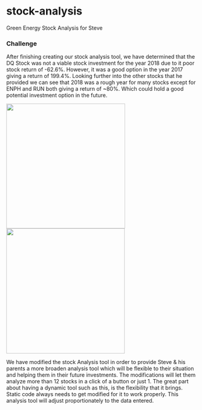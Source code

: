 # stock-analysis
Green Energy Stock Analysis for Steve

### Challenge
After finishing creating our stock analysis tool, we have determined that the DQ Stock was not a viable stock investment for the year 2018 due to it poor stock return of -62.6%. However, it was a good option in the year 2017 giving a return of 199.4%. Looking further into the other stocks that he provided we can see that 2018 was a rough year for many stocks except for ENPH and RUN both giving a return of ~80%. Which could hold a good potential investment option in the future.

<img src="https://ppkcyg.ch.files.1drv.com/y4m2y3_6TAYIit6zDZnGMydP1i73wyf3mGylZebEZ5Uf0VfP1Ee0REdbkSoOHDfMYSQKqD_YUqJHCbKv-uvQjlm1KdpNPLDMvd_fvNjqBQ1gESImNVBUoYhsR_438TLCjWvJZI3MgW3zZ7HuTiUjheCuHHzEje899zo3b7UkdJVcon5J6_NZuEeU19J8ahdrx-rsU8t2xw7R3mVisa4qBW3Ew?width=314&height=330&cropmode=none" width="314" height="330" />

<img src="https://pokjyg.ch.files.1drv.com/y4mS92yjkHU5J9Kfhy_o-yJVJyNVAW2-W3PWhWLNxZ2abAwBJeeszAo1gwN64xjHRTfIpkiQT8H5YeGRyPtioajNBtGDDKVkeneoFLoISmayUnQuKHyjo_cUMhMNgEh14xWZIvqd_CO1zfJkWQlchMOHQHPyXVupA4f2Nf7DGm0qrCtGbz9SvtlTfUNrv3799oWLBv2MGBkzZW_hXvvCCYieQ?width=313&height=331&cropmode=none" width="313" height="331" />

We have modified the stock Analysis tool in order to provide Steve & his parents a more broaden analysis tool which will be flexible to their situation and helping them in their future investments. The modifications will let them analyze more than 12 stocks in a click of a button or just 1. The great part about having a dynamic tool such as this, is the flexibility that it brings. Static code always needs to get modified for it to work properly. This analysis tool will adjust proportionately to the data entered.
